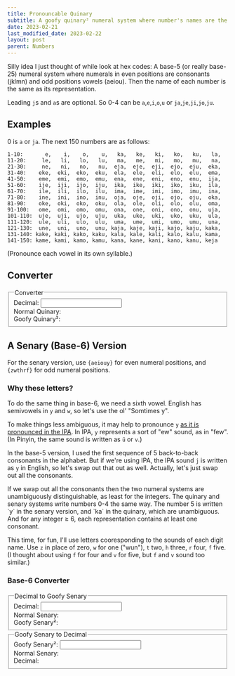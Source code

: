 ```yaml
---
title: Pronouncable Quinary
subtitle: A goofy quinary² numeral system where number's names are the same as their representation.
date: 2023-02-21
last_modified_date: 2023-02-22
layout: post
parent: Numbers
---
```


Silly idea I just thought of while look at hex codes: 
A base-5 (or really base-25) numeral system where numerals in even positions are consonants (jklmn) and odd positions vowels (aeiou). 
Then the name of each number is the same as its representation.

Leading `j`s and `a`s are optional. So 0-4 can be `a`,`e`,`i`,`o`,`u` or `ja`,`je`,`ji`,`jo`,`ju`.


## Examples

0 is `a` or `ja`. The next 150 numbers are as follows:

```
1-10:       e,    i,    o,    u,   ka,   ke,   ki,   ko,   ku,   la, 
11-20:     le,   li,   lo,   lu,   ma,   me,   mi,   mo,   mu,   na, 
21-30:     ne,   ni,   no,   nu,  eja,  eje,  eji,  ejo,  eju,  eka, 
31-40:    eke,  eki,  eko,  eku,  ela,  ele,  eli,  elo,  elu,  ema, 
41-50:    eme,  emi,  emo,  emu,  ena,  ene,  eni,  eno,  enu,  ija, 
51-60:    ije,  iji,  ijo,  iju,  ika,  ike,  iki,  iko,  iku,  ila, 
61-70:    ile,  ili,  ilo,  ilu,  ima,  ime,  imi,  imo,  imu,  ina, 
71-80:    ine,  ini,  ino,  inu,  oja,  oje,  oji,  ojo,  oju,  oka, 
81-90:    oke,  oki,  oko,  oku,  ola,  ole,  oli,  olo,  olu,  oma, 
91-100:   ome,  omi,  omo,  omu,  ona,  one,  oni,  ono,  onu,  uja, 
101-110:  uje,  uji,  ujo,  uju,  uka,  uke,  uki,  uko,  uku,  ula, 
111-120:  ule,  uli,  ulo,  ulu,  uma,  ume,  umi,  umo,  umu,  una, 
121-130:  une,  uni,  uno,  unu, kaja, kaje, kaji, kajo, kaju, kaka, 
131-140: kake, kaki, kako, kaku, kala, kale, kali, kalo, kalu, kama, 
141-150: kame, kami, kamo, kamu, kana, kane, kani, kano, kanu, keja
```

(Pronounce each vowel in its own syllable.)


## Converter


<fieldset>
    <legend>Converter</legend>
    <label for="digitalInput">Decimal:</label>
    <input type="number" id="digitalInput" name="digitalInput" value="" min="0" step="1" onchange="digitalValue = parseInt(this.value); updateQuinary();" /><br>
    Normal Quinary: <span id="quinaryOutput"></span> <br>
    Goofy Quinary²: <span id="goofyOutput" style="font-style: italic;"></span>
</fieldset>


<script>

vowelDict = {
    '0': 'a',
    '1': 'e',
    '2': 'i',
    '3': 'o',
    '4': 'u',
};
consonantDict = {
    '0': 'j',
    '1': 'k',
    '2': 'l',
    '3': 'm',
    '4': 'n',
};
    
var digitalValue = 0;

function updateQuinary(){
    quinary = digitalValue.toString(5);
    //console.log(quinary);
    result = "";
    for (var j=0; j < quinary.length; j++){
        if ((quinary.length - j)%2 == 0){
            result += consonantDict[quinary[j]];
        } else {
            result += vowelDict[quinary[j]];
        }
    }
    document.getElementById("quinaryOutput").innerHTML = quinary;
    document.getElementById("goofyOutput").innerHTML = result;
}
</script>




## A Senary (Base-6) Version


For the senary version, use `{aeiouy}` for even numeral positions, and `{zwthrf}` for odd numeral positions.


### Why these letters?

To do the same thing in base-6, we need a sixth vowel.
English has semivowels in `y` and `w`, so let's use the ol' "Somtimes y".

To make things less ambiguous, it may help to pronounce `y` 
[as it is pronounced in the IPA](https://en.wikipedia.org/wiki/Close_front_rounded_vowel).
In IPA, `y` represents a sort of "ew" sound, as in "few".
(In Pinyin, the same sound is written as `ü` or `v`.)

In the base-5 version, I used the first sequence of 5 back-to-back consonants in the alphabet.
But if we're using IPA, the IPA sound `j` is written as `y` in English, so let's swap out that out as well.
Actually, let's just swap out all the consonants.

<aside>
If we swap out all the consonants then the two numeral systems are unambiguously distinguishable, as least for the integers.
The quinary and senary systems write numbers 0-4 the same way. 
The number 5 is written `y` in the senary version, and `ka` in the quinary, which are unambiguous.
And for any integer ≥ 6, each representation contains at least one consonant.
</aside>

This time, for fun, I'll use letters cooresponding to the sounds of each digit name.
Use `z` in place of zero, `w` for one ("wun"), `t` two, `h` three, `r` four, `f` five.
(I thought about using `f` for four and `v` for five, but `f` and `v` sound too similar.)


<!--
rst vw z

zero z
one w
two t
three h
four
five

z, w, t, r, f, v
zwtsrf

ar san 

rtsdp
srtdgphbfv

wiki's cite:
tshrd wf

Herbert Zim
ETAON RISHD LFCMU GYPWB VKJXZQ
T     R SHD  FC   G PWB V  XZQ

 b d fgh       p rst vwx z

-->



### Base-6 Converter

<fieldset>
    <legend>Decimal to Goofy Senary</legend>
    Decimal: <input type="number" id="decToSenInput" step="1" onchange="var decimal6Input = parseInt(this.value); decToSenUpdate();" /><br>
    Normal Senary: <span id="decToSenIntermediate"></span><br>
    Goofy Senary²: <span id="decToSenOutput" style="font-style: italic;"></span>
</fieldset>

<fieldset>
    <legend>Goofy Senary to Decimal</legend>
    Goofy Senary²: <input type="text" id="senToDecInput" onchange="var senaryInput = parseInt(this.value); senToDecUpdate();" /><br>
    Normal Senary: <span id="senToDecIntermediate"></span><br>
    Decimal: <span id="senToDecOutput" style="font-style: italic;"></span>
</fieldset>

<script>
const vowelDict6 = {
    '0': 'a',
    '1': 'e',
    '2': 'i',
    '3': 'o',
    '4': 'u',
    '5': 'y',
};
const consonantDict6 = {
    '0': 'z',
    '1': 'w',
    '2': 't',
    '3': 'h',
    '4': 'r',
    '5': 'f',
};
var reverseSenaryDict = {};
for (const [key, value] of Object.entries(vowelDict6))     {reverseSenaryDict[value] = key;}
for (const [key, value] of Object.entries(consonantDict6)) {reverseSenaryDict[value] = key;}

function decimalToGoofySenary(digitalValue){
    senary = digitalValue.toString(6);
    //console.log(quinary);
    result = "";
    for (var j=0; j < quinary.length; j++){
        if ((quinary.length - j)%2 == 0){
            result += consonantDict6[senary[j]];
        } else {
            result += vowelDict6[senary[j]];
        }
    }
    return result
}

function goofySenaryToSenary(goofySenaryString){
    //console.log(quinary);
    senary = "";
    for (c of goofySenaryString){senary += reverseSenaryDict[c] || c;}
    return senary;
} 
// Then use parstInt(n,6) to convert to standard base 10.
function goofySenaryToDecimal(goofySenaryString){
    return parstInt(goofySenaryToSenary(goofySenaryString), 6);
}

function decToSenUpdate(){
    document.getElementById("decToSenIntermediate").textContent = decimal6Input.toString(6);
    document.getElementById("decToSenOutput").textContent = decimalToGoofySenary(decimal6Input);
}
function senToDecUpdate(){
    document.getElementById("senToDecIntermediate").textContent = goofySenaryToSenary(senaryInput);
    document.getElementById("senToDecOutput").textContent = parstInt(goofySenaryToSenary(senaryInput), 6);
}
</script>




